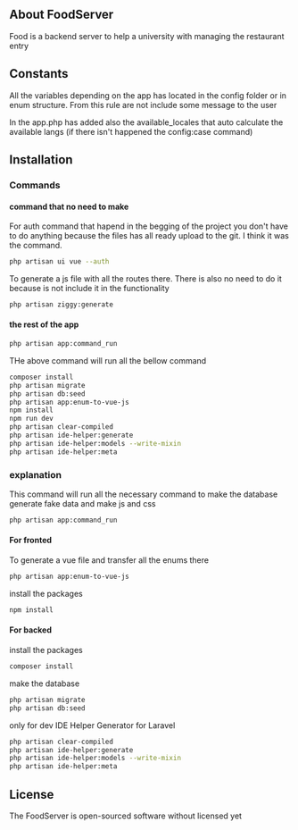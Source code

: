 ## About FoodServer

Food is a backend server to help a university with managing the restaurant entry

## Constants

All the variables depending on the app has located in the config folder or in enum structure.
From this rule are not include some message to the user

In the app.php has added also the available_locales that auto calculate the available langs (if
there isn't happened the config:case command)

## Installation

### Commands

#### command that no need to make

For auth command that hapend in the begging of the project you don't have to do anything because the files
has all ready upload to the git. I think it was the command.

````bash
php artisan ui vue --auth
````

To generate a js file with all the routes there. There
is also no need to do it because is not include it in the functionality

````bash
php artisan ziggy:generate
````

#### the rest of the app

````bash
php artisan app:command_run
````

THe above command will run all the bellow command

````bash
composer install
php artisan migrate
php artisan db:seed 
php artisan app:enum-to-vue-js 
npm install 
npm run dev
php artisan clear-compiled
php artisan ide-helper:generate
php artisan ide-helper:models --write-mixin
php artisan ide-helper:meta
````

### explanation

This command will run all the necessary command to make the database generate fake data and make js and css

````bash
php artisan app:command_run
````

#### For fronted

To generate a vue file and transfer all the enums there

````bash
php artisan app:enum-to-vue-js 
````

install the packages

```bash
npm install 
````

#### For backed

install the packages

````bash
composer install 
````

make the database

```bash
php artisan migrate
php artisan db:seed
````

only for dev
IDE Helper Generator for Laravel

```bash
php artisan clear-compiled
php artisan ide-helper:generate
php artisan ide-helper:models --write-mixin
php artisan ide-helper:meta
````

## License

The FoodServer is open-sourced software without licensed yet


